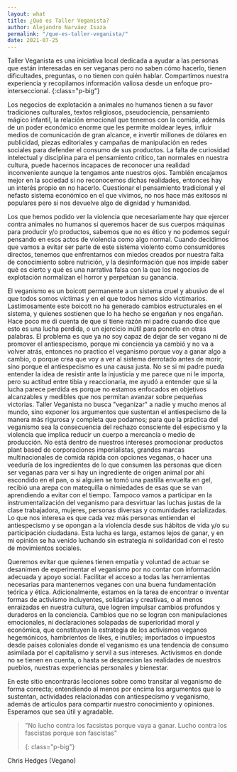 ```yaml
---
layout: what
title: ¿Qué es Taller Veganista?
author: Alejandro Narváez Isaza
permalink: "/que-es-taller-veganista/"
date: 2021-07-25
---
```

Taller Veganista es una iniciativa local dedicada a ayudar a las personas que están interesadas en ser veganas pero no saben cómo hacerlo, tienen dificultades, preguntas, o no tienen con quién hablar. Compartimos nuestra experiencia y recopilamos información valiosa desde un enfoque pro-interseccional.
{:class="p-big"}

Los negocios de explotación a animales no humanos tienen a su favor tradiciones culturales, textos religiosos, pseudociencia, pensamiento mágico infantil, la relación emocional que tenemos con la comida, además de un poder económico enorme que les permite moldear leyes, influir medios de comunicación de gran alcance, e invertir millones de dólares en publicidad, piezas editoriales y campañas de manipulación en redes sociales para defender el consumo de sus productos. La falta de curiosidad intelectual y disciplina para el pensamiento crítico, tan normales en nuestra cultura, puede hacernos incapaces de reconocer una realidad inconveniente aunque la tengamos ante nuestros ojos. También encajamos mejor en la sociedad si no reconocemos dichas realidades, entonces hay un interés propio en no hacerlo. Cuestionar el pensamiento tradicional y el nefasto sistema económico en el que vivimos, no nos hace más exitosos ni populares pero si nos devuelve algo de dignidad y humanidad.

Los que hemos podido ver la violencia que necesariamente hay que ejercer contra animales no humanos si queremos hacer de sus cuerpos máquinas para producir y/o productos, sabemos que no es ético y no podemos seguir pensando en esos actos de violencia como algo normal. Cuando decidimos que vamos a evitar ser parte de este sistema violento como consumidores directos, tenemos que enfrentarnos con miedos creados por nuestra falta de conocimiento sobre nutrición, y la desinformación que nos impide saber qué es cierto y qué es una narrativa falsa con la que los negocios de explotación normalizan el horror y perpetúan su ganancia.

El veganismo es un boicott permanente a un sistema cruel y abusivo de el que todos somos víctimas y en el que todos hemos sido victimarios. Lastimosamente este boicott no ha generado cambios estructurales en el sistema, y quienes sostienen que lo ha hecho se engañan y nos engañan. Hace poco me di cuenta de que sí tiene razón mi padre cuando dice que esto es una lucha perdida, o un ejercicio inútil para ponerlo en otras palabras. El problema es que ya no soy capaz de dejar de ser vegano ni de promover el antiespecismo, porque mi conciencia ya cambió y no va a volver atrás, entonces no practico el veganismo porque voy a ganar algo a cambio, o porque crea que voy a ver al sistema derrotado antes de morir, sino porque el antiespecismo es una causa justa. No se si mi padre pueda entender la idea de resistir ante la injusticia y me parece que ni le importa, pero su actitud entre tibia y reaccionaria, me ayudó a entender que si la lucha parece perdida es porque no estamos enfocados en objetivos alcanzables y medibles que nos permitan avanzar sobre pequeñas victorias. Taller Veganista no busca "veganizar" a nadie y mucho menos al mundo, sino exponer los argumentos que sustentan el antiespecismo de la manera más rigurosa y completa que podamos; para que la práctica del veganismo sea la consecuencia del rechazo consciente del especismo y la violencia que implica reducir un cuerpo a mercancía o medio de producción. No está dentro de nuestros intereses promocionar productos plant based de corporaciones imperialistas, grandes marcas multinacionales de comida rápida con opciones veganas, o hacer una veeduría de los ingredientes de lo que consumen las personas que dicen ser veganas para ver si hay un ingrediente de origen animal por ahí escondido en el pan, o si alguien se tomó una pastilla envuelta en gel, recibió una arepa con matequilla o nimiedades de esas que se van aprendiendo a evitar con el tiempo. Tampoco vamos a participar en la instrumentalización del veganismo para desvirtuar las luchas justas de la clase trabajadora, mujeres, personas diversas y comunidades racializadas. Lo que nos interesa es que cada vez más personas entiendan el antiespecismo y se opongan a la violencia desde sus hábitos de vida y/o su participación ciudadana. Esta lucha es larga, estamos lejos de ganar, y en mi opinión se ha venido luchando sin estrategia ni solidaridad con el resto de movimientos sociales.

Queremos evitar que quienes tienen empatía y voluntad de actuar se desanimen de experimentar el veganismo por no contar con información adecuada y apoyo social. Facilitar el acceso a todas las herramientas necesarias para mantenernos veganes con una buena fundamentación teórica y ética. Adicionalmente, estamos en la tarea de encontrar o inventar formas de activismo incluyentes, solidarias y creativas, o al menos enraizadas en nuestra cultura, que logren impulsar cambios profundos y duraderos en la conciencia. Cambios que no se logran con manipulaciones emocionales, ni declaraciones solapadas de superioridad moral y económica, que constituyen la estrategia de los activismos veganos hegemónicos, hambrientos de likes, e inutiles; importados o impuestos desde países coloniales donde el veganismo es una tendencia de consumo asimilada por el capitalismo y servil a sus intereses. Activismos en donde no se tienen en cuenta, o hasta se desprecian las realidades de nuestros pueblos, nuestras experiencias personales y bienestar.

En este sitio encontrarás lecciones sobre como transitar al veganismo de forma correcta; entendiendo al menos por encima los argumentos que lo sustentan, actividades relacionadas con antiespecismo y veganismo, además de artículos para compartir nuestro conocimiento y opiniones. Esperamos que sea útil y agradable.

> "No lucho contra los facsistas porque vaya a ganar. Lucho contra los fascistas porque son fascistas"
>
> {: class="p-big"}

Chris Hedges (Vegano)
